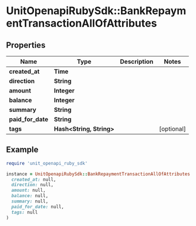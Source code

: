 # UnitOpenapiRubySdk::BankRepaymentTransactionAllOfAttributes

## Properties

| Name | Type | Description | Notes |
| ---- | ---- | ----------- | ----- |
| **created_at** | **Time** |  |  |
| **direction** | **String** |  |  |
| **amount** | **Integer** |  |  |
| **balance** | **Integer** |  |  |
| **summary** | **String** |  |  |
| **paid_for_date** | **String** |  |  |
| **tags** | **Hash&lt;String, String&gt;** |  | [optional] |

## Example

```ruby
require 'unit_openapi_ruby_sdk'

instance = UnitOpenapiRubySdk::BankRepaymentTransactionAllOfAttributes.new(
  created_at: null,
  direction: null,
  amount: null,
  balance: null,
  summary: null,
  paid_for_date: null,
  tags: null
)
```

